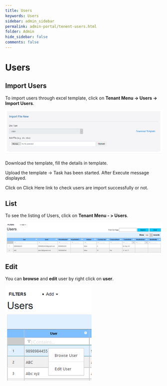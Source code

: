 ```yaml
---
title: Users
keywords: Users
sidebar: admin_sidebar
permalink: admin-portal/tenent-users.html
folder: Admin
hide_sidebar: false
comments: false
---
```


# Users

## Import Users

To import users through excel template, click on **Tenant Menu -> Users -> Import Users**.

![](/images/ImportFile.png)

Download the template, fill the details in template.

Upload the template -> Task has been started. After Execute message displayed.
 
Click on Click Here link to check users are import successfully or not.

## List

To see the listing of Users, click on **Tenant Menu - > Users**.

![](/images/TenUsers.png)

## Edit

You can **browse** and **edit** user by right click on **user**.

![](/images/TenUsersRightClick.png)
